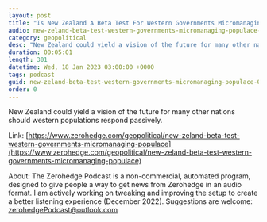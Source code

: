 ```yaml
---
layout: post
title: "Is New Zealand A Beta Test For Western Governments Micromanaging The Populace?"
audio: new-zeland-beta-test-western-governments-micromanaging-populace-0
category: geopolitical
desc: "New Zealand could yield a vision of the future for many other nations should western populations respond passively."
duration: 00:05:01
length: 301
datetime: Wed, 18 Jan 2023 03:00:00 +0000
tags: podcast
guid: new-zeland-beta-test-western-governments-micromanaging-populace-0
order: 0
---
```

New Zealand could yield a vision of the future for many other nations should western populations respond passively.

Link: [https://www.zerohedge.com/geopolitical/new-zeland-beta-test-western-governments-micromanaging-populace](https://www.zerohedge.com/geopolitical/new-zeland-beta-test-western-governments-micromanaging-populace)

About: The Zerohedge Podcast is a non-commercial, automated program, designed to give people a way to get news from Zerohedge in an audio format.  I am actively working on tweaking and improving the setup to create a better listening experience (December 2022).  Suggestions are welcome: [zerohedgePodcast@outlook.com](mailto:zerohedgePodcast@outlook.com)